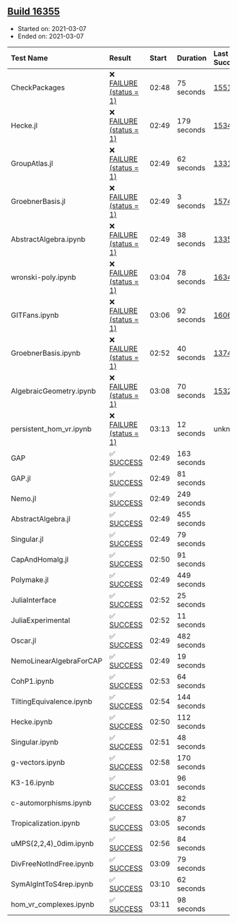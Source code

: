 ## [Build 16355](https://oscarci.mathematik.uni-kl.de/job/oscar/16355/)

* Started on: 2021-03-07
* Ended on: 2021-03-07

| Test Name    | Result | Start | Duration | Last Success | First Failure |
|:-------------|:-------|:------|:---------|:-------------|:--------------|
| CheckPackages | ❌ [FAILURE (status = 1)](https://oscarci.mathematik.uni-kl.de/job/oscar/16355/artifact/logs/build-16355/CheckPackages.log) | 02:48 | 75 seconds | [15514](https://oscarci.mathematik.uni-kl.de/job/oscar/15514/) | [15515](https://oscarci.mathematik.uni-kl.de/job/oscar/15515/) |
| Hecke.jl | ❌ [FAILURE (status = 1)](https://oscarci.mathematik.uni-kl.de/job/oscar/16355/artifact/logs/build-16355/Hecke.jl.log) | 02:49 | 179 seconds | [15344](https://oscarci.mathematik.uni-kl.de/job/oscar/15344/) | [15348](https://oscarci.mathematik.uni-kl.de/job/oscar/15348/) |
| GroupAtlas.jl | ❌ [FAILURE (status = 1)](https://oscarci.mathematik.uni-kl.de/job/oscar/16355/artifact/logs/build-16355/GroupAtlas.jl.log) | 02:49 | 62 seconds | [13311](https://oscarci.mathematik.uni-kl.de/job/oscar/13311/) | [13312](https://oscarci.mathematik.uni-kl.de/job/oscar/13312/) |
| GroebnerBasis.jl | ❌ [FAILURE (status = 1)](https://oscarci.mathematik.uni-kl.de/job/oscar/16355/artifact/logs/build-16355/GroebnerBasis.jl.log) | 02:49 | 3 seconds | [15745](https://oscarci.mathematik.uni-kl.de/job/oscar/15745/) | [15746](https://oscarci.mathematik.uni-kl.de/job/oscar/15746/) |
| AbstractAlgebra.ipynb | ❌ [FAILURE (status = 1)](https://oscarci.mathematik.uni-kl.de/job/oscar/16355/artifact/logs/build-16355/AbstractAlgebra.ipynb.log) | 02:49 | 38 seconds | [13355](https://oscarci.mathematik.uni-kl.de/job/oscar/13355/) | [13356](https://oscarci.mathematik.uni-kl.de/job/oscar/13356/) |
| wronski-poly.ipynb | ❌ [FAILURE (status = 1)](https://oscarci.mathematik.uni-kl.de/job/oscar/16355/artifact/logs/build-16355/wronski-poly.ipynb.log) | 03:04 | 78 seconds | [16347](https://oscarci.mathematik.uni-kl.de/job/oscar/16347/) | [16348](https://oscarci.mathematik.uni-kl.de/job/oscar/16348/) |
| GITFans.ipynb | ❌ [FAILURE (status = 1)](https://oscarci.mathematik.uni-kl.de/job/oscar/16355/artifact/logs/build-16355/GITFans.ipynb.log) | 03:06 | 92 seconds | [16068](https://oscarci.mathematik.uni-kl.de/job/oscar/16068/) | [16069](https://oscarci.mathematik.uni-kl.de/job/oscar/16069/) |
| GroebnerBasis.ipynb | ❌ [FAILURE (status = 1)](https://oscarci.mathematik.uni-kl.de/job/oscar/16355/artifact/logs/build-16355/GroebnerBasis.ipynb.log) | 02:52 | 40 seconds | [13748](https://oscarci.mathematik.uni-kl.de/job/oscar/13748/) | [13749](https://oscarci.mathematik.uni-kl.de/job/oscar/13749/) |
| AlgebraicGeometry.ipynb | ❌ [FAILURE (status = 1)](https://oscarci.mathematik.uni-kl.de/job/oscar/16355/artifact/logs/build-16355/AlgebraicGeometry.ipynb.log) | 03:08 | 70 seconds | [15322](https://oscarci.mathematik.uni-kl.de/job/oscar/15322/) | [15323](https://oscarci.mathematik.uni-kl.de/job/oscar/15323/) |
| persistent_hom_vr.ipynb | ❌ [FAILURE (status = 1)](https://oscarci.mathematik.uni-kl.de/job/oscar/16355/artifact/logs/build-16355/persistent_hom_vr.ipynb.log) | 03:13 | 12 seconds | unknown | unknown |
| GAP | ✅ [SUCCESS](https://oscarci.mathematik.uni-kl.de/job/oscar/16355/artifact/logs/build-16355/GAP.log) | 02:49 | 163 seconds |  |  |
| GAP.jl | ✅ [SUCCESS](https://oscarci.mathematik.uni-kl.de/job/oscar/16355/artifact/logs/build-16355/GAP.jl.log) | 02:49 | 81 seconds |  |  |
| Nemo.jl | ✅ [SUCCESS](https://oscarci.mathematik.uni-kl.de/job/oscar/16355/artifact/logs/build-16355/Nemo.jl.log) | 02:49 | 249 seconds |  |  |
| AbstractAlgebra.jl | ✅ [SUCCESS](https://oscarci.mathematik.uni-kl.de/job/oscar/16355/artifact/logs/build-16355/AbstractAlgebra.jl.log) | 02:49 | 455 seconds |  |  |
| Singular.jl | ✅ [SUCCESS](https://oscarci.mathematik.uni-kl.de/job/oscar/16355/artifact/logs/build-16355/Singular.jl.log) | 02:49 | 79 seconds |  |  |
| CapAndHomalg.jl | ✅ [SUCCESS](https://oscarci.mathematik.uni-kl.de/job/oscar/16355/artifact/logs/build-16355/CapAndHomalg.jl.log) | 02:50 | 91 seconds |  |  |
| Polymake.jl | ✅ [SUCCESS](https://oscarci.mathematik.uni-kl.de/job/oscar/16355/artifact/logs/build-16355/Polymake.jl.log) | 02:49 | 449 seconds |  |  |
| JuliaInterface | ✅ [SUCCESS](https://oscarci.mathematik.uni-kl.de/job/oscar/16355/artifact/logs/build-16355/JuliaInterface.log) | 02:52 | 25 seconds |  |  |
| JuliaExperimental | ✅ [SUCCESS](https://oscarci.mathematik.uni-kl.de/job/oscar/16355/artifact/logs/build-16355/JuliaExperimental.log) | 02:52 | 11 seconds |  |  |
| Oscar.jl | ✅ [SUCCESS](https://oscarci.mathematik.uni-kl.de/job/oscar/16355/artifact/logs/build-16355/Oscar.jl.log) | 02:49 | 482 seconds |  |  |
| NemoLinearAlgebraForCAP | ✅ [SUCCESS](https://oscarci.mathematik.uni-kl.de/job/oscar/16355/artifact/logs/build-16355/NemoLinearAlgebraForCAP.log) | 02:49 | 19 seconds |  |  |
| CohP1.ipynb | ✅ [SUCCESS](https://oscarci.mathematik.uni-kl.de/job/oscar/16355/artifact/logs/build-16355/CohP1.ipynb.log) | 02:53 | 64 seconds |  |  |
| TiltingEquivalence.ipynb | ✅ [SUCCESS](https://oscarci.mathematik.uni-kl.de/job/oscar/16355/artifact/logs/build-16355/TiltingEquivalence.ipynb.log) | 02:54 | 144 seconds |  |  |
| Hecke.ipynb | ✅ [SUCCESS](https://oscarci.mathematik.uni-kl.de/job/oscar/16355/artifact/logs/build-16355/Hecke.ipynb.log) | 02:50 | 112 seconds |  |  |
| Singular.ipynb | ✅ [SUCCESS](https://oscarci.mathematik.uni-kl.de/job/oscar/16355/artifact/logs/build-16355/Singular.ipynb.log) | 02:51 | 48 seconds |  |  |
| g-vectors.ipynb | ✅ [SUCCESS](https://oscarci.mathematik.uni-kl.de/job/oscar/16355/artifact/logs/build-16355/g-vectors.ipynb.log) | 02:58 | 170 seconds |  |  |
| K3-16.ipynb | ✅ [SUCCESS](https://oscarci.mathematik.uni-kl.de/job/oscar/16355/artifact/logs/build-16355/K3-16.ipynb.log) | 03:01 | 96 seconds |  |  |
| c-automorphisms.ipynb | ✅ [SUCCESS](https://oscarci.mathematik.uni-kl.de/job/oscar/16355/artifact/logs/build-16355/c-automorphisms.ipynb.log) | 03:02 | 82 seconds |  |  |
| Tropicalization.ipynb | ✅ [SUCCESS](https://oscarci.mathematik.uni-kl.de/job/oscar/16355/artifact/logs/build-16355/Tropicalization.ipynb.log) | 03:05 | 87 seconds |  |  |
| uMPS(2,2,4)_0dim.ipynb | ✅ [SUCCESS](https://oscarci.mathematik.uni-kl.de/job/oscar/16355/artifact/logs/build-16355/uMPS-2-2-4-_0dim.ipynb.log) | 02:56 | 84 seconds |  |  |
| DivFreeNotIndFree.ipynb | ✅ [SUCCESS](https://oscarci.mathematik.uni-kl.de/job/oscar/16355/artifact/logs/build-16355/DivFreeNotIndFree.ipynb.log) | 03:09 | 79 seconds |  |  |
| SymAlgIntToS4rep.ipynb | ✅ [SUCCESS](https://oscarci.mathematik.uni-kl.de/job/oscar/16355/artifact/logs/build-16355/SymAlgIntToS4rep.ipynb.log) | 03:10 | 62 seconds |  |  |
| hom_vr_complexes.ipynb | ✅ [SUCCESS](https://oscarci.mathematik.uni-kl.de/job/oscar/16355/artifact/logs/build-16355/hom_vr_complexes.ipynb.log) | 03:11 | 98 seconds |  |  |
